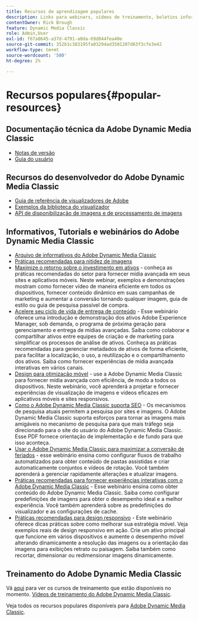 ```yaml
---
title: Recursos de aprendizagem populares
description: Links para webinars, vídeos de treinamento, boletins informativos, informações sobre práticas recomendadas e recursos do desenvolvedor para Adobe Dynamic Media Classic.
contentOwner: Rick Brough
feature: Dynamic Media Classic
role: Admin,User
exl-id: f67a0645-a37d-4791-a0da-69d844fea40e
source-git-commit: 352b1c383195fa03294ad3501207d63f3cfe3e42
workflow-type: tm+mt
source-wordcount: '580'
ht-degree: 2%

---
```


# Recursos populares{#popular-resources}

## Documentação técnica da Adobe Dynamic Media Classic

* [Notas de versão](https://experienceleague.adobe.com/docs/dynamic-media-developer-resources/release-notes/s7rn2017.html)
* [Guia do usuário](introduction.md)

## Recursos do desenvolvedor do Adobe Dynamic Media Classic

* [Guia de referência de visualizadores de Adobe](https://experienceleague.adobe.com/docs/dynamic-media-developer-resources.html)
* [Exemplos da biblioteca do visualizador](https://landing.adobe.com/en/na/dynamic-media/ctir-2755/live-demos.html)
* [API de disponibilização de imagens e de processamento de imagens](https://experienceleague.adobe.com/docs/dynamic-media-developer-resources.html)

## Informativos, Tutorials e webinários do Adobe Dynamic Media Classic

* [Arquivo de informativos do Adobe Dynamic Media Classic](/help/dynamic-media-newsletter.md)
* [Práticas recomendadas para nitidez de imagens](/help/assets/s7_sharpening_images.pdf)
* [Maximize o retorno sobre o investimento em ativos](https://adobecustomersuccess.adobeconnect.com/p5ar3hfrrec/?launcher=false&amp;fcsContent=true&amp;pbMode=normal&amp;proto=true)  - conheça as práticas recomendadas do setor para fornecer mídia avançada em seus sites e aplicativos móveis. Neste webinar, exemplos e demonstrações mostram como fornecer vídeo de maneira eficiente em todos os dispositivos, fornecer conteúdo dinâmico em suas campanhas de marketing e aumentar a conversão tornando qualquer imagem, guia de estilo ou guia de pesquisa passível de compra.
* [Acelere seu ciclo de vida de entrega de conteúdo](https://adobecustomersuccess.adobeconnect.com/p88ducm9pqv/)  - Esse webinário oferece uma introdução e demonstração dos ativos Adobe Experience Manager, sob demanda, o programa de próxima geração para gerenciamento e entrega de mídias avançadas. Saiba como colaborar e compartilhar ativos entre equipes de criação e de marketing para simplificar os processos de análise de ativos. Conheça as práticas recomendadas para gerenciar metadados de ativos de forma eficiente, para facilitar a localização, o uso, a reutilização e o compartilhamento dos ativos. Saiba como fornecer experiências de mídia avançada interativas em vários canais.
* [Design para otimização móvel](https://adobecustomersuccess.adobeconnect.com/p6oqd3wydif/?launcher=false&amp;fcsContent=true&amp;pbMode=normal&amp;proto=true)  - use a Adobe Dynamic Media Classic para fornecer mídia avançada com eficiência, de modo a todos os dispositivos. Neste webinário, você aprenderá a projetar e fornecer experiências de visualização de imagens e vídeos eficazes em aplicativos móveis e sites responsivos.
* [Como o Adobe Dynamic Media Classic suporta SEO](/help/assets/s7_seo.pdf)  - Os mecanismos de pesquisa atuais permitem a pesquisa por sites e imagens. O Adobe Dynamic Media Classic suporta esforços para tornar as imagens mais amigáveis no mecanismo de pesquisa para que mais tráfego seja direcionado para o site do usuário do Adobe Dynamic Media Classic. Esse PDF fornece orientação de implementação e de fundo para que isso aconteça.
* [Usar o Adobe Dynamic Media Classic para maximizar a conversão de feriados](https://adobecustomersuccess.adobeconnect.com/p32n1yr85c9/?proto=true)  - esse webinário ensina como configurar fluxos de trabalho automatizados para obter conteúdo de pastas assistidas e criar automaticamente conjuntos e vídeos de rotação. Você também aprenderá a gerenciar rapidamente alterações e atualizar imagens.
* [Práticas recomendadas para fornecer experiências interativas com o Adobe Dynamic Media Classic](https://seminars.adobeconnect.com/p7wb8ej3u6d/)  - Esse webinário ensina como obter conteúdo do Adobe Dynamic Media Classic. Saiba como configurar predefinições de imagens para obter o desempenho ideal e a melhor experiência. Você também aprenderá sobre as predefinições do visualizador e as configurações de cache.
* [Práticas recomendadas para design responsivo](https://offers.adobe.com/en/na/marketing/landings/_40458_responsive_design_live_on_demand_webinar.html)  - Este webinário oferece dicas práticas sobre como melhorar sua estratégia móvel. Veja exemplos reais de design responsivo em ação. Crie um ativo principal que funcione em vários dispositivos e aumente o desempenho móvel alterando dinamicamente a resolução das imagens ou a orientação das imagens para exibições retrato ou paisagem. Saiba também como recortar, dimensionar ou redimensionar imagens dinamicamente.

## Treinamento do Adobe Dynamic Media Classic

Vá [aqui](https://training.adobe.com/training/courses.html#product=adobe-scene7) para ver os cursos de treinamento que estão disponíveis no momento.
[Vídeos de treinamento do Adobe Dynamic Media Classic](https://experienceleague.adobe.com/docs/dynamic-media-classic/using/intro/training-videos.html#intro).

Veja todos os recursos populares disponíveis para [Adobe Dynamic Media Classic](home.md).
